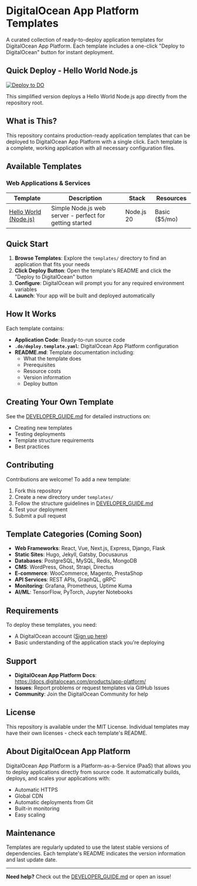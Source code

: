 # DigitalOcean App Platform Templates

A curated collection of ready-to-deploy application templates for DigitalOcean App Platform. Each template includes a one-click "Deploy to DigitalOcean" button for instant deployment.

## Quick Deploy - Hello World Node.js

[![Deploy to DO](https://www.deploytodo.com/do-btn-blue.svg)](https://cloud.digitalocean.com/apps/new?repo=https://github.com/bikram20/AppPlatform-Templates/tree/claude/deploy-test-011CUSnzRbiowPbdpwQQmSoe)

This simplified version deploys a Hello World Node.js app directly from the repository root.

## What is This?

This repository contains production-ready application templates that can be deployed to DigitalOcean App Platform with a single click. Each template is a complete, working application with all necessary configuration files.

## Available Templates

### Web Applications & Services

| Template | Description | Stack | Resources |
|----------|-------------|-------|-----------|
| [Hello World (Node.js)](./templates/hello-world-nodejs) | Simple Node.js web server - perfect for getting started | Node.js 20 | Basic ($5/mo) |

## Quick Start

1. **Browse Templates**: Explore the `templates/` directory to find an application that fits your needs
2. **Click Deploy Button**: Open the template's README and click the "Deploy to DigitalOcean" button
3. **Configure**: DigitalOcean will prompt you for any required environment variables
4. **Launch**: Your app will be built and deployed automatically

## How It Works

Each template contains:
- **Application Code**: Ready-to-run source code
- **`.do/deploy.template.yaml`**: DigitalOcean App Platform configuration
- **README.md**: Template documentation including:
  - What the template does
  - Prerequisites
  - Resource costs
  - Version information
  - Deploy button

## Creating Your Own Template

See the [DEVELOPER_GUIDE.md](./DEVELOPER_GUIDE.md) for detailed instructions on:
- Creating new templates
- Testing deployments
- Template structure requirements
- Best practices

## Contributing

Contributions are welcome! To add a new template:

1. Fork this repository
2. Create a new directory under `templates/`
3. Follow the structure guidelines in [DEVELOPER_GUIDE.md](./DEVELOPER_GUIDE.md)
4. Test your deployment
5. Submit a pull request

## Template Categories (Coming Soon)

- **Web Frameworks**: React, Vue, Next.js, Express, Django, Flask
- **Static Sites**: Hugo, Jekyll, Gatsby, Docusaurus
- **Databases**: PostgreSQL, MySQL, Redis, MongoDB
- **CMS**: WordPress, Ghost, Strapi, Directus
- **E-commerce**: WooCommerce, Magento, PrestaShop
- **API Services**: REST APIs, GraphQL, gRPC
- **Monitoring**: Grafana, Prometheus, Uptime Kuma
- **AI/ML**: TensorFlow, PyTorch, Jupyter Notebooks

## Requirements

To deploy these templates, you need:
- A DigitalOcean account ([Sign up here](https://www.digitalocean.com/))
- Basic understanding of the application stack you're deploying

## Support

- **DigitalOcean App Platform Docs**: https://docs.digitalocean.com/products/app-platform/
- **Issues**: Report problems or request templates via GitHub Issues
- **Community**: Join the DigitalOcean Community for help

## License

This repository is available under the MIT License. Individual templates may have their own licenses - check each template's README.

## About DigitalOcean App Platform

DigitalOcean App Platform is a Platform-as-a-Service (PaaS) that allows you to deploy applications directly from source code. It automatically builds, deploys, and scales your applications with:
- Automatic HTTPS
- Global CDN
- Automatic deployments from Git
- Built-in monitoring
- Easy scaling

## Maintenance

Templates are regularly updated to use the latest stable versions of dependencies. Each template's README indicates the version information and last update date.

---

**Need help?** Check out the [DEVELOPER_GUIDE.md](./DEVELOPER_GUIDE.md) or open an issue!
